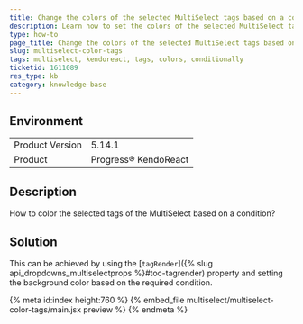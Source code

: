 ```yaml
---
title: Change the colors of the selected MultiSelect tags based on a condition
description: Learn how to set the colors of the selected MultiSelect tags based on a condition
type: how-to
page_title: Change the colors of the selected MultiSelect tags based on a condition - KendoReact MultiSelect
slug: multiselect-color-tags
tags: multiselect, kendoreact, tags, colors, conditionally
ticketid: 1611089
res_type: kb
category: knowledge-base
---
```


## Environment

<table>
	<tbody>
		<tr>
			<td>Product Version</td>
			<td>5.14.1</td>
		</tr>
		<tr>
			<td>Product</td>
			<td>Progress® KendoReact</td>
		</tr>
	</tbody>
</table>

## Description

How to color the selected tags of the MultiSelect based on a condition?

## Solution

This can be achieved by using the [`tagRender`]({% slug api_dropdowns_multiselectprops %}#toc-tagrender) property and setting the background color based on the required condition.

{% meta id:index height:760 %}
{% embed_file multiselect/multiselect-color-tags/main.jsx preview %}
{% endmeta %}

